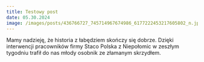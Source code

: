 ```yaml
---
title: Testowy post
date: 05.30.2024
image: /images/posts/436766727_745714967674986_6177222453217605802_n.jpg
---
```


Mamy nadzieję, że historia z łabędziem skończy się dobrze. Dzięki interwencji pracowników firmy Staco Polska z Niepołomic w zeszłym tygodniu trafił do nas młody osobnik ze złamanym skrzydłem.
